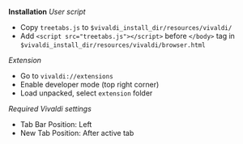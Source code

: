 **Installation**
*User script*
- Copy `treetabs.js` to `$vivaldi_install_dir/resources/vivaldi/`
- Add `<script src="treetabs.js"></script>` before `</body>` tag in `$vivaldi_install_dir/resources/vivaldi/browser.html`

*Extension*
- Go to `vivaldi://extensions`
- Enable developer mode (top right corner)
- Load unpacked, select `extension` folder

*Required Vivaldi settings*
- Tab Bar Position: Left
- New Tab Position: After active tab

